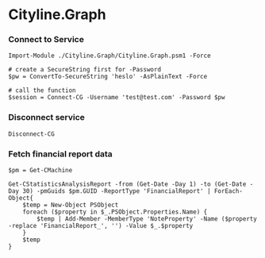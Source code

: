 # Cityline.Graph

### Connect to Service
```powersehll
Import-Module ./Cityline.Graph/Cityline.Graph.psm1 -Force

# create a SecureString first for -Password
$pw = ConvertTo-SecureString 'heslo' -AsPlainText -Force

# call the function
$session = Connect-CG -Username 'test@test.com' -Password $pw
```

### Disconnect service
```powersehll
Disconnect-CG
```

### Fetch financial report data
```powersehll
$pm = Get-CMachine

Get-CStatisticsAnalysisReport -from (Get-Date -Day 1) -to (Get-Date -Day 30) -pmGuids $pm.GUID -ReportType 'FinancialReport' | ForEach-Object{
    $temp = New-Object PSObject
    foreach ($property in $_.PSObject.Properties.Name) {
        $temp | Add-Member -MemberType 'NoteProperty' -Name ($property -replace 'FinancialReport_', '') -Value $_.$property
    }
    $temp
}
```